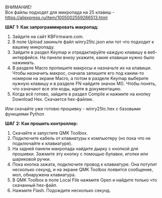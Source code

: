ВНИМАНИЕ!   
Все файлы подходят для микропада на 25 клавиш - https://aliexpress.ru/item/1005002559266513.html   

**ШАГ 1: Как запрограммировать макропад:** 
1. Зайдите на сайт KBFirmware.com.   
1. В поле Upload закиньте файл winry25tc.json или тот что подходит к вашему микропаду.    
1. Зайдите в раздел Keymap и отредактируйте каждую клавишу в веб-интерфейсе. На панели внизу укажите, какие клавиши нужно было нажимать.     
1. В разделе Macro пропишите макросы и назначьте их на клавиши. Чтобы назначить макрос, сначала запишите его под каким-то номером на экране Macro, а потом в разделе Keymap выберите нужную клавишу и в разделе FN найдите значок M(). Чтобы понять, что означают все эти коды, идите в документацию.    
1. Когда всё готово, зайдите в раздел Compile и нажмите на кнопку Download Hex. Скачается hex-файлик.    
   
Или скачайте уже готовю прошивку - winry25tc.hex с базовыми функциями Python    
    
**ШАГ 2: Как прошить контроллер:**  
1. Скачайте и запустите QMK Toolbox.   
1. Подключите кабель от клавиатуры к компьютеру (но пока что не подключайте к клавиатуре).   
1. На задней панели макропада найдите дырку с кнопкой для прошивки. Зажмите эту кнопку с помощью булавки, иголки или шариковой ручки.   
1. Пока кнопка зажата, подключите провод к клавиатуре. Она потупит несколько секунд, и на экране QMK Toolbox появится сообщение, мол, обнаружена клавиатура.    
1. В QMK Toolbox в поле Local File нажмите Open и найдите только что скачанный hex-файл.   
1. Нажмите Flash. Подождите несколько секунд. 
